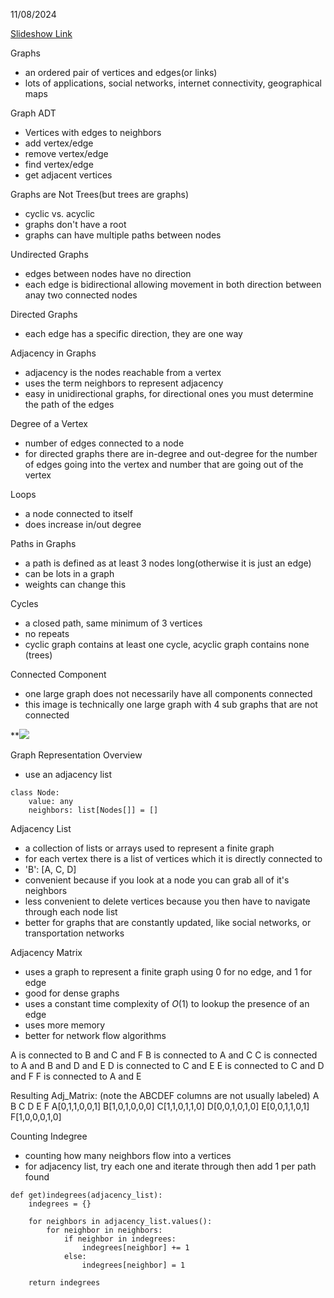 11/08/2024

[Slideshow Link](https://docs.google.com/presentation/d/1ZHvOKLUBkTIS6QfoaHTTFl9_hR4dpW1lCJXseGs3Cwc/edit#slide=id.g26f241fdd8f_0_296)

Graphs
 - an ordered pair of vertices and edges(or links)
 - lots of applications, social networks, internet connectivity, geographical maps

Graph ADT
 - Vertices with edges to neighbors
 - add vertex/edge
 - remove vertex/edge
 - find vertex/edge
 - get adjacent vertices

Graphs are Not Trees(but trees are graphs)
 - cyclic vs. acyclic
 - graphs don't have a root
 - graphs can have multiple paths between nodes

Undirected Graphs
 - edges between nodes have no direction
 - each edge is bidirectional allowing movement in both direction between anay two connected nodes

Directed Graphs
 - each edge has a specific direction, they are one way

Adjacency in Graphs
 - adjacency is the nodes reachable from a vertex
 - uses the term neighbors to represent adjacency
 - easy in unidirectional graphs, for directional ones you must determine the path of the edges

Degree of a Vertex
 - number of edges connected to a node
 - for directed graphs there are in-degree and out-degree for the number of edges going into the vertex and number that are going out of the vertex

Loops
 - a node connected to itself
 - does increase in/out degree

Paths in Graphs
 - a path is defined as at least 3 nodes long(otherwise it is just an edge)
 - can be lots in a graph
 - weights can change this

Cycles
 - a closed path, same minimum of 3 vertices
 - no repeats
 - cyclic graph contains at least one cycle, acyclic graph contains none (trees)

Connected Component
 - one large graph does not necessarily have all components connected
 - this image is technically one large graph with 4 sub graphs that are not connected
 
**![](https://lh7-rt.googleusercontent.com/slidesz/AGV_vUeOsO4n4JoQDTMqaQfscZC3X_W3J4HxCd_eafr0EGnT2jb2Ho_Wd96M07WAONH9AaF5DWk3iqtA6k8mS_IX0fbExlj0D7tk47Jkau0mEOA-CS3A8YRP_OMagOl5FlCOnWxvHss5C_ZakmKw76wscZBP-Am8pcw=s2048?key=4IEhGZXmxF7fxeo6SGzlZA)


Graph Representation Overview
 - use an adjacency list

```
class Node:
	value: any
	neighbors: list[Nodes[]] = []
```

Adjacency List
 - a collection of lists or arrays used to represent a finite graph
 - for each vertex there is a list of vertices which it is directly connected to
 - 'B': [A, C, D] 
 - convenient because if you look at a node you can grab all of it's neighbors
 - less convenient to delete vertices because you then have to navigate through each node list
 - better for graphs that are constantly updated, like social networks, or transportation networks

Adjacency Matrix
 - uses a graph to represent a finite graph using 0 for no edge, and 1 for edge
 - good for dense graphs
 - uses a constant time complexity of $O(1)$ to lookup the presence of an edge
 - uses more memory
 - better for network flow algorithms

A is connected to B and C and F
B is connected to A and C
C is connected to A and B and D and E
D is connected to C and E
E is connected to C and D and F
F is connected to A and E

Resulting Adj_Matrix: (note the ABCDEF columns are not usually labeled)
  A B C D E F
A[0,1,1,0,0,1]
B[1,0,1,0,0,0]
C[1,1,0,1,1,0]
D[0,0,1,0,1,0]
E[0,0,1,1,0,1]
F[1,0,0,0,1,0]

Counting Indegree
 - counting how many neighbors flow into a vertices
 - for adjacency list, try each one and iterate through then add 1 per path found

```
def get)indegrees(adjacency_list):
	indegrees = {}

	for neighbors in adjacency_list.values():
		for neighbor in neighbors:
			if neighbor in indegrees:
				indegrees[neighbor] += 1
			else:
				indegrees[neighbor] = 1

	return indegrees
```
